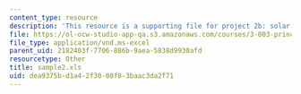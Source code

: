 ```yaml
---
content_type: resource
description: 'This resource is a supporting file for project 2b: solar cell performance.'
file: https://ol-ocw-studio-app-qa.s3.amazonaws.com/courses/3-003-principles-of-engineering-practice-spring-2010/dea9375bd1a42f3008f83baac3da2f71_sample2.xls
file_type: application/vnd.ms-excel
parent_uid: 2182403f-7706-886b-9aea-5838d9930afd
resourcetype: Other
title: sample2.xls
uid: dea9375b-d1a4-2f30-08f8-3baac3da2f71
---
```

